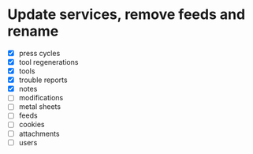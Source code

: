 # Update services, remove feeds and rename

- [x] press cycles
- [x] tool regenerations
- [x] tools
- [x] trouble reports
- [x] notes
- [ ] modifications
- [ ] metal sheets
- [ ] feeds
- [ ] cookies
- [ ] attachments
- [ ] users
